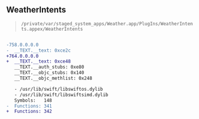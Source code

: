 ## WeatherIntents

> `/private/var/staged_system_apps/Weather.app/PlugIns/WeatherIntents.appex/WeatherIntents`

```diff

-758.0.0.0.0
-  __TEXT.__text: 0xce2c
+764.0.0.0.0
+  __TEXT.__text: 0xce48
   __TEXT.__auth_stubs: 0xe80
   __TEXT.__objc_stubs: 0x140
   __TEXT.__objc_methlist: 0x248

   - /usr/lib/swift/libswiftos.dylib
   - /usr/lib/swift/libswiftsimd.dylib
   Symbols:   148
-  Functions: 341
+  Functions: 342
 

```
